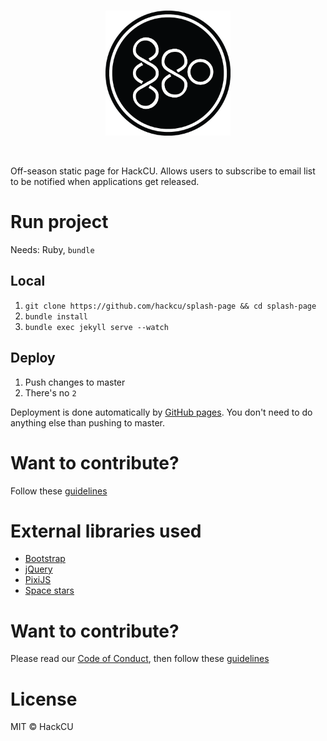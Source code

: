 <br>
<p align="center">
  <img alt="HackCU V" src="https://github.com/HackCU/splash-page/blob/master/img/hackcu_black.png" width="200"/>
</p>
<br>

Off-season static page for HackCU. Allows users to subscribe to email list to be notified when applications get released.

# Run project

Needs: Ruby, `bundle`

## Local 

1. `git clone https://github.com/hackcu/splash-page && cd splash-page`
2. `bundle install`
3. `bundle exec jekyll serve --watch`

## Deploy

1. Push changes to master
2. There's no `2`

Deployment is done automatically by [GitHub pages](https://pages.github.com/). You don't need to do anything else than pushing to master.

# Want to contribute?
Follow these [guidelines](.github/CONTRIBUTING.md)

# External libraries used

- [Bootstrap](https://getbootstrap.com/docs/3.3/)
- [jQuery](https://jquery.com/)
- [PixiJS](http://www.pixijs.com/)
- [Space stars](https://github.com/Reynau/space)

# Want to contribute?

Please read our [Code of Conduct](.github/CODE_OF_CONDUCT.md), then follow these [guidelines](.github/CONTRIBUTING.md)

# License

MIT © HackCU
